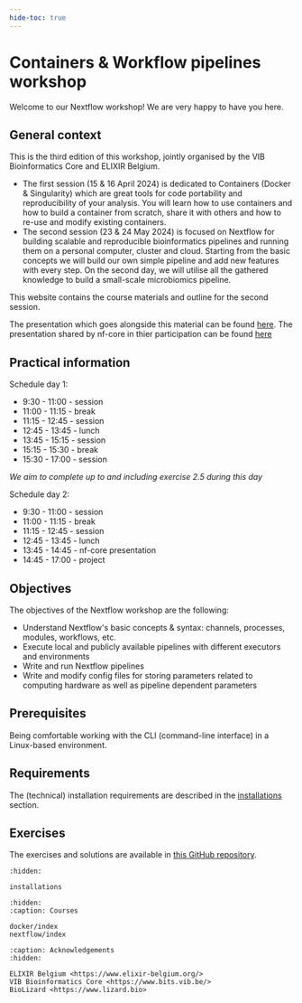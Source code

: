 ```yaml
---
hide-toc: true
---
```


# Containers & Workflow pipelines workshop

Welcome to our Nextflow workshop! We are very happy to have you here.

## General context

This is the third edition of this workshop, jointly organised by the VIB Bioinformatics Core and ELIXIR Belgium.

- The first session (15 & 16 April 2024) is dedicated to Containers (Docker & Singularity) which are great tools for code portability and reproducibility of your analysis. You will learn how to use containers and how to build a container from scratch, share it with others and how to re-use and modify existing containers.
- The second session (23 & 24 May 2024) is focused on Nextflow for building scalable and reproducible bioinformatics pipelines and running them on a personal computer, cluster and cloud. Starting from the basic concepts we will build our own simple pipeline and add new features with every step. On the second day, we will utilise all the gathered knowledge to build a small-scale microbiomics pipeline.

This website contains the course materials and outline for the second session.

The presentation which goes alongside this material can be found [here](https://docs.google.com/presentation/d/1dl7yuVZTKeOKJwXuwTLb1NGWSZKKT0-THyllVtXMFsg/edit?usp=sharing).
The presentation shared by nf-core in thier participation can be found [here](https://docs.google.com/presentation/d/1FWtdUfHkPtq6NoM2tMTLD6uMmDveUtbq2FL4v_o2RtM/edit#slide=id.p)

## Practical information

Schedule day 1:

- 9:30 - 11:00 - session
- 11:00 - 11:15 - break
- 11:15 - 12:45 - session
- 12:45 - 13:45 - lunch
- 13:45 - 15:15 - session
- 15:15 - 15:30 - break
- 15:30 - 17:00 - session

_We aim to complete up to and including exercise 2.5 during this day_

Schedule day 2:

- 9:30 - 11:00 - session
- 11:00 - 11:15 - break
- 11:15 - 12:45 - session
- 12:45 - 13:45 - lunch
- 13:45 - 14:45 - nf-core presentation
- 14:45 - 17:00 - project

## Objectives

The objectives of the Nextflow workshop are the following:

- Understand Nextflow's basic concepts & syntax: channels, processes, modules, workflows, etc.
- Execute local and publicly available pipelines with different executors and environments
- Write and run Nextflow pipelines
- Write and modify config files for storing parameters related to computing hardware as well as pipeline dependent parameters

## Prerequisites

Being comfortable working with the CLI (command-line interface) in a Linux-based environment.

## Requirements

The (technical) installation requirements are described in the [installations](https://vibbits-nextflow-workshop.readthedocs.io/en/latest/installations.html) section.

## Exercises

The exercises and solutions are available in [this GitHub repository](https://github.com/vibbits/nextflow-workshop).

```{toctree}
:hidden:

installations

```

```{toctree}
:hidden:
:caption: Courses

docker/index
nextflow/index
```

```{toctree}
:caption: Acknowledgements
:hidden:

ELIXIR Belgium <https://www.elixir-belgium.org/>
VIB Bioinformatics Core <https://www.bits.vib.be/>
BioLizard <https://www.lizard.bio>
```
